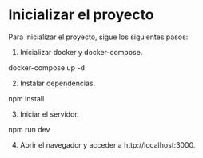 # Inicializar el proyecto

Para inicializar el proyecto, sigue los siguientes pasos:

1. Inicializar docker y docker-compose.

docker-compose up -d

2. Instalar dependencias.

npm install

3. Iniciar el servidor.

npm run dev

4. Abrir el navegador y acceder a http://localhost:3000.